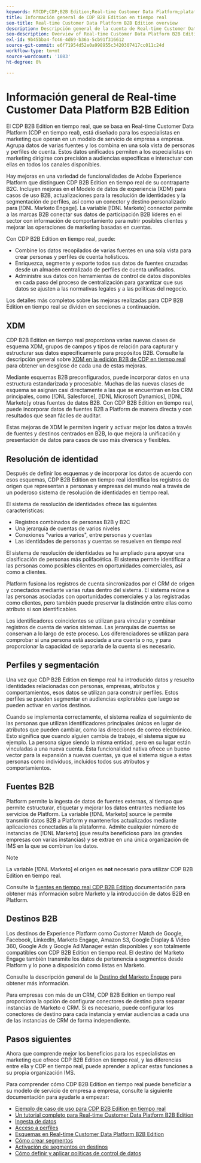 ```yaml
---
keywords: RTCDP;CDP;B2B Edition;Real-time Customer Data Platform;plataforma de datos de clientes en tiempo real;cdp en tiempo real;b2b;cdp;Customer AI
title: Información general de CDP B2B Edition en tiempo real
seo-title: Real-time Customer Data Platform B2B Edition overview
description: Descripción general de la cuenta de Real-time Customer Data Platform B2B Edition
seo-description: Overview of Real-time Customer Data Platform B2B Edition Account
exl-id: 9b45bba4-fc46-4d69-b36a-5cb91f316612
source-git-commit: e6f71954d52e0a998955c3420307417cc011c24d
workflow-type: tm+mt
source-wordcount: '1083'
ht-degree: 0%

---
```


# Información general de Real-time Customer Data Platform B2B Edition

El CDP B2B Edition en tiempo real, que se basa en Real-time Customer Data Platform (CDP en tiempo real), está diseñado para los especialistas en marketing que operan en un modelo de servicio de empresa a empresa. Agrupa datos de varias fuentes y los combina en una sola vista de personas y perfiles de cuenta. Estos datos unificados permiten a los especialistas en marketing dirigirse con precisión a audiencias específicas e interactuar con ellas en todos los canales disponibles.

Hay mejoras en una variedad de funcionalidades de Adobe Experience Platform que distinguen CDP B2B Edition en tiempo real de su contraparte B2C. Incluyen mejoras en el Modelo de datos de experiencia (XDM) para casos de uso B2B, actualizaciones para la resolución de identidades y la segmentación de perfiles, así como un conector y destino personalizado para [!DNL Marketo Engage]. La variable [!DNL Marketo] connector permite a las marcas B2B conectar sus datos de participación B2B líderes en el sector con información de comportamiento para nutrir posibles clientes y mejorar las operaciones de marketing basadas en cuentas.

Con CDP B2B Edition en tiempo real, puede:

* Combine los datos recopilados de varias fuentes en una sola vista para crear personas y perfiles de cuenta holísticos.
* Enriquezca, segmente y exporte todos sus datos de fuentes cruzadas desde un almacén centralizado de perfiles de cuenta unificados.
* Administre sus datos con herramientas de control de datos disponibles en cada paso del proceso de centralización para garantizar que sus datos se ajusten a las normativas legales y a las políticas del negocio.

Los detalles más completos sobre las mejoras realizadas para CDP B2B Edition en tiempo real se dividen en secciones a continuación.

## XDM

CDP B2B Edition en tiempo real proporciona varias nuevas clases de esquema XDM, grupos de campos y tipos de relación para capturar y estructurar sus datos específicamente para propósitos B2B. Consulte la descripción general sobre [XDM en la edición B2B de CDP en tiempo real](./schemas/b2b.md) para obtener un desglose de cada una de estas mejoras.

Mediante esquemas B2B preconfigurados, puede incorporar datos en una estructura estandarizada y procesable. Muchas de las nuevas clases de esquema se asignan casi directamente a las que se encuentran en los CRM principales, como [!DNL Salesforce], [!DNL Microsoft Dynamics], [!DNL Marketo]y otras fuentes de datos B2B. Con CDP B2B Edition en tiempo real, puede incorporar datos de fuentes B2B a Platform de manera directa y con resultados que sean fáciles de auditar.

Estas mejoras de XDM le permiten ingerir y activar mejor los datos a través de fuentes y destinos centrados en B2B, lo que mejora la unificación y presentación de datos para casos de uso más diversos y flexibles.

## Resolución de identidad

Después de definir los esquemas y de incorporar los datos de acuerdo con esos esquemas, CDP B2B Edition en tiempo real identifica los registros de origen que representan a personas y empresas del mundo real a través de un poderoso sistema de resolución de identidades en tiempo real.

El sistema de resolución de identidades ofrece las siguientes características:

* Registros combinados de personas B2B y B2C
* Una jerarquía de cuentas de varios niveles
* Conexiones &quot;varios a varios&quot;, entre personas y cuentas
* Las identidades de personas y cuentas se resuelven en tiempo real

El sistema de resolución de identidades se ha ampliado para apoyar una clasificación de personas más polifacética. El sistema permite identificar a las personas como posibles clientes en oportunidades comerciales, así como a clientes.

Platform fusiona los registros de cuenta sincronizados por el CRM de origen y conectados mediante varias rutas dentro del sistema. El sistema reúne a las personas asociadas con oportunidades comerciales y a las registradas como clientes, pero también puede preservar la distinción entre ellas como atributo si son identificables.

Los identificadores coincidentes se utilizan para vincular y combinar registros de cuenta de varios sistemas. Las jerarquías de cuentas se conservan a lo largo de este proceso. Los diferenciadores se utilizan para comprobar si una persona está asociada a una cuenta o no, y para proporcionar la capacidad de separarla de la cuenta si es necesario.

## Perfiles y segmentación

Una vez que CDP B2B Edition en tiempo real ha introducido datos y resuelto identidades relacionadas con personas, empresas, atributos y comportamientos, esos datos se utilizan para construir perfiles. Estos perfiles se pueden segmentar en audiencias explorables que luego se pueden activar en varios destinos.

Cuando se implementa correctamente, el sistema realiza el seguimiento de las personas que utilizan identificadores principales únicos en lugar de atributos que pueden cambiar, como las direcciones de correo electrónico. Esto significa que cuando alguien cambia de trabajo, el sistema sigue su ejemplo. La persona sigue siendo la misma entidad, pero en su lugar están vinculadas a una nueva cuenta. Esta funcionalidad nativa ofrece un bueno vector para la expansión a nuevas cuentas, ya que el sistema sigue a estas personas como individuos, incluidos todos sus atributos y comportamientos.

## Fuentes B2B

Platform permite la ingesta de datos de fuentes externas, al tiempo que permite estructurar, etiquetar y mejorar los datos entrantes mediante los servicios de Platform. La variable [!DNL Marketo] source le permite transmitir datos B2B a Platform y mantenerlos actualizados mediante aplicaciones conectadas a la plataforma. Admite cualquier número de instancias de [!DNL Marketo] (que resulta beneficioso para las grandes empresas con varias instancias) y se extrae en una única organización de IMS en la que se combinan los datos.

>[!NOTE]
>
>La variable [!DNL Marketo] el origen es **not** necesario para utilizar CDP B2B Edition en tiempo real.

Consulte la [fuentes en tiempo real CDP B2B Edition](./sources/b2b.md) documentación para obtener más información sobre Marketo y la introducción de datos B2B en Platform.

## Destinos B2B

Los destinos de Experience Platform como Customer Match de Google, Facebook, LinkedIn, Marketo Engage, Amazon S3, Google Display &amp; Video 360, Google Ads y Google Ad Manager están disponibles y son totalmente compatibles con CDP B2B Edition en tiempo real. El destino del Marketo Engage también transmite los datos de pertenencia a segmentos desde Platform y lo pone a disposición como listas en Marketo.

Consulte la descripción general de la [Destino del Marketo Engage](../destinations/catalog/adobe/marketo-engage.md) para obtener más información.

Para empresas con más de un CRM, CDP B2B Edition en tiempo real proporciona la opción de configurar conectores de destino para separar instancias de Marketo o CRM. Si es necesario, puede configurar los conectores de destino para cada instancia y enviar audiencias a cada una de las instancias de CRM de forma independiente.

## Pasos siguientes

Ahora que comprende mejor los beneficios para los especialistas en marketing que ofrece CDP B2B Edition en tiempo real, y las diferencias entre ella y CDP en tiempo real, puede aprender a aplicar estas funciones a su propia organización IMS.

Para comprender cómo CDP B2B Edition en tiempo real puede beneficiar a su modelo de servicio de empresa a empresa, consulte la siguiente documentación para ayudarle a empezar:

* [Ejemplo de caso de uso para CDP B2B Edition en tiempo real](./b2b-use-case.md)
* [Un tutorial completo para Real-time Customer Data Platform B2B Edition](./b2b-tutorial.md)
* [Ingesta de datos](./sources/b2b.md)
* [Acceso a perfiles](./profile/profile-overview.md)
* [Esquemas en Real-time Customer Data Platform B2B Edition](./schemas/b2b.md)
* [Cómo crear segmentos](./segmentation/b2b.md)
* [Activación de segmentos en destinos](./destinations/b2b.md)
* [Cómo definir y aplicar políticas de control de datos](./privacy/data-governance-overview.md)
